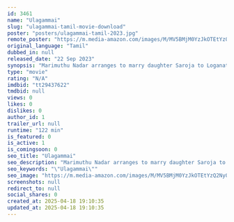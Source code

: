 ```yaml
---
id: 3461
name: "Ulagammai"
slug: "ulagammai-tamil-movie-download"
poster: "posters/ulagammai-tamil-2023.jpg"
remote_poster: "https://m.media-amazon.com/images/M/MV5BMjM0YzJkOTEtYzQ2Ny00ZTdiLWE0MTItNDNiYmQ5ZWMzMTNlXkEyXkFqcGdeQXVyMTUzNTgzNzM0._V1_SX300.jpg"
original_language: "Tamil"
dubbed_in: null
released_date: "22 Sep 2023"
synopsis: "Marimuthu Nadar arranges to marry daughter Saroja to Loganathan, an educated young man. However, Loganathan mistakes Saroja's companion Ulagammai as the bride. When Ulagammai reveals the truth, Loganathan rejects Saroja, causing t..."
type: "movie"
rating: "N/A"
imdbid: "tt29437622"
tmdbid: null
views: 0
likes: 0
dislikes: 0
author_id: 1
trailer_url: null
runtime: "122 min"
is_featured: 0
is_active: 1
is_comingsoon: 0
seo_title: "Ulagammai"
seo_description: "Marimuthu Nadar arranges to marry daughter Saroja to Loganathan, an educated young man. However, Loganathan mistakes Saroja's companion Ulagammai as the bride. When Ulagammai reveals the truth, Loganathan rejects Saroja, causing t..."
seo_keywords: "\"Ulagammai\""
seo_image: "https://m.media-amazon.com/images/M/MV5BMjM0YzJkOTEtYzQ2Ny00ZTdiLWE0MTItNDNiYmQ5ZWMzMTNlXkEyXkFqcGdeQXVyMTUzNTgzNzM0._V1_SX300.jpg"
screenshots: null
redirect_to: null
social_shares: 0
created_at: 2025-04-18 19:10:35
updated_at: 2025-04-18 19:10:35
---
```



